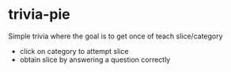 # trivia-pie

Simple trivia where the goal is to get once of teach slice/category
- click on category to attempt slice
- obtain slice by answering a question correctly
